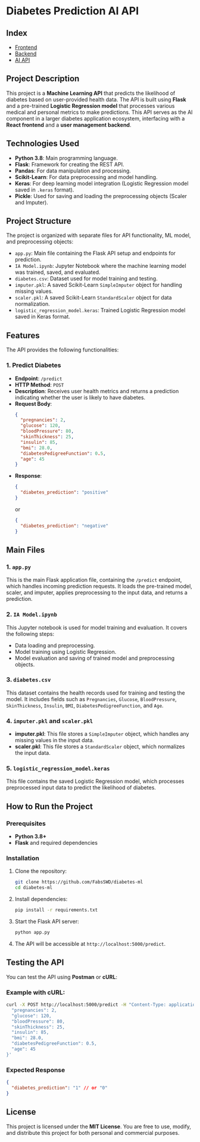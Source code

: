 
# Diabetes Prediction AI API

## Index

- [Frontend](https://github.com/FabsSWD/diabetes-app-frontend)
- [Backend](https://github.com/FabsSWD/diabetes-service-backend)
- [AI API](https://github.com/FabsSWD/diabetes-ml)

## Project Description

This project is a **Machine Learning API** that predicts the likelihood of diabetes based on user-provided health data. The API is built using **Flask** and a pre-trained **Logistic Regression model** that processes various medical and personal metrics to make predictions. This API serves as the AI component in a larger diabetes application ecosystem, interfacing with a **React frontend** and a **user management backend**.

## Technologies Used

- **Python 3.8**: Main programming language.
- **Flask**: Framework for creating the REST API.
- **Pandas**: For data manipulation and processing.
- **Scikit-Learn**: For data preprocessing and model handling.
- **Keras**: For deep learning model integration (Logistic Regression model saved in `.keras` format).
- **Pickle**: Used for saving and loading the preprocessing objects (Scaler and Imputer).

## Project Structure

The project is organized with separate files for API functionality, ML model, and preprocessing objects:

- `app.py`: Main file containing the Flask API setup and endpoints for prediction.
- `IA Model.ipynb`: Jupyter Notebook where the machine learning model was trained, saved, and evaluated.
- `diabetes.csv`: Dataset used for model training and testing.
- `imputer.pkl`: A saved Scikit-Learn `SimpleImputer` object for handling missing values.
- `scaler.pkl`: A saved Scikit-Learn `StandardScaler` object for data normalization.
- `logistic_regression_model.keras`: Trained Logistic Regression model saved in Keras format.

## Features

The API provides the following functionalities:

### 1. Predict Diabetes

- **Endpoint**: `/predict`
- **HTTP Method**: `POST`
- **Description**: Receives user health metrics and returns a prediction indicating whether the user is likely to have diabetes.
- **Request Body**:
  ```json
  {
    "pregnancies": 2,
    "glucose": 120,
    "bloodPressure": 80,
    "skinThickness": 25,
    "insulin": 85,
    "bmi": 28.0,
    "diabetesPedigreeFunction": 0.5,
    "age": 45
  }
  ```
- **Response**:
  ```json
  {
    "diabetes_prediction": "positive"
  }
  ```
  or
  ```json
  {
    "diabetes_prediction": "negative"
  }
  ```

## Main Files

### 1. `app.py`
This is the main Flask application file, containing the `/predict` endpoint, which handles incoming prediction requests. It loads the pre-trained model, scaler, and imputer, applies preprocessing to the input data, and returns a prediction.

### 2. `IA Model.ipynb`
This Jupyter notebook is used for model training and evaluation. It covers the following steps:
   - Data loading and preprocessing.
   - Model training using Logistic Regression.
   - Model evaluation and saving of trained model and preprocessing objects.

### 3. `diabetes.csv`
This dataset contains the health records used for training and testing the model. It includes fields such as `Pregnancies`, `Glucose`, `BloodPressure`, `SkinThickness`, `Insulin`, `BMI`, `DiabetesPedigreeFunction`, and `Age`.

### 4. `imputer.pkl` and `scaler.pkl`
   - **imputer.pkl**: This file stores a `SimpleImputer` object, which handles any missing values in the input data.
   - **scaler.pkl**: This file stores a `StandardScaler` object, which normalizes the input data.

### 5. `logistic_regression_model.keras`
This file contains the saved Logistic Regression model, which processes preprocessed input data to predict the likelihood of diabetes.

## How to Run the Project

### Prerequisites

- **Python 3.8+**
- **Flask** and required dependencies

### Installation

1. Clone the repository:
   ```bash
   git clone https://github.com/FabsSWD/diabetes-ml
   cd diabetes-ml
   ```

2. Install dependencies:
   ```bash
   pip install -r requirements.txt
   ```

3. Start the Flask API server:
   ```bash
   python app.py
   ```

4. The API will be accessible at `http://localhost:5000/predict`.

## Testing the API

You can test the API using **Postman** or **cURL**:

### Example with cURL:

```bash
curl -X POST http://localhost:5000/predict -H "Content-Type: application/json" -d '{
  "pregnancies": 2,
  "glucose": 120,
  "bloodPressure": 80,
  "skinThickness": 25,
  "insulin": 85,
  "bmi": 28.0,
  "diabetesPedigreeFunction": 0.5,
  "age": 45
}'
```

### Expected Response

```json
{
  "diabetes_prediction": "1" // or "0"
}
```

## License

This project is licensed under the **MIT License**. You are free to use, modify, and distribute this project for both personal and commercial purposes.
